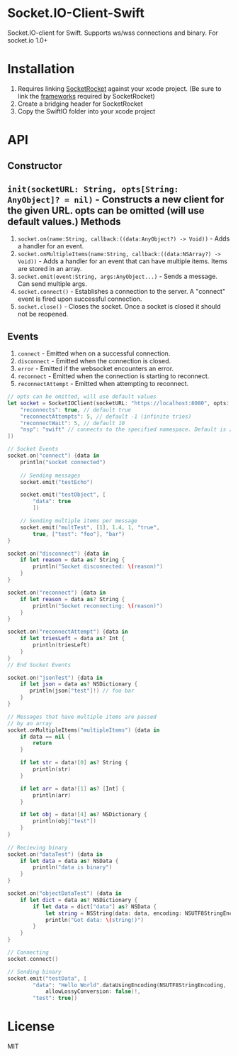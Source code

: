 Socket.IO-Client-Swift
======================

Socket.IO-client for Swift. Supports ws/wss connections and binary. For socket.io 1.0+

Installation
============
1. Requires linking [SocketRocket](https://github.com/square/SocketRocket) against your xcode project. (Be sure to link the [frameworks](https://github.com/square/SocketRocket#framework-dependencies) required by SocketRocket)
2. Create a bridging header for SocketRocket
3. Copy the SwiftIO folder into your xcode project

API
===
Constructor
-----------
`init(socketURL: String, opts[String: AnyObject]? = nil)` - Constructs a new client for the given URL. opts can be omitted (will use default values.)
Methods
-------
1. `socket.on(name:String, callback:((data:AnyObject?) -> Void))` - Adds a handler for an event.
2. `socket.onMultipleItems(name:String, callback:((data:NSArray?) -> Void))` - Adds a handler for an event that           can have multiple items. Items are stored in an array.
3. `socket.emit(event:String, args:AnyObject...)` - Sends a message. Can send multiple args.
4. `socket.connect()` - Establishes a connection to the server. A "connect" event is fired upon successful connection.
5. `socket.close()` - Closes the socket. Once a socket is closed it should not be reopened.

Events
------
1. `connect` - Emitted when on a successful connection.
2. `disconnect` - Emitted when the connection is closed.
3. `error` - Emitted if the websocket encounters an error.
4. `reconnect` - Emitted when the connection is starting to reconnect.
5. `reconnectAttempt` - Emitted when attempting to reconnect.

```swift
// opts can be omitted, will use default values
let socket = SocketIOClient(socketURL: "https://localhost:8080", opts: [
    "reconnects": true, // default true
    "reconnectAttempts": 5, // default -1 (infinite tries)
    "reconnectWait": 5, // default 10
    "nsp": "swift" // connects to the specified namespace. Default is /
])

// Socket Events
socket.on("connect") {data in
    println("socket connected")
    
    // Sending messages
    socket.emit("testEcho")

    socket.emit("testObject", [
        "data": true
        ])

    // Sending multiple items per message
    socket.emit("multTest", [1], 1.4, 1, "true",
        true, ["test": "foo"], "bar")
}

socket.on("disconnect") {data in
    if let reason = data as? String {
        println("Socket disconnected: \(reason)")
    }
}

socket.on("reconnect") {data in
    if let reason = data as? String {
        println("Socket reconnecting: \(reason)")
    }
}

socket.on("reconnectAttempt") {data in
    if let triesLeft = data as? Int {
        println(triesLeft)
    }
}
// End Socket Events

socket.on("jsonTest") {data in
    if let json = data as? NSDictionary {
       println(json["test"]!) // foo bar
    }
}

// Messages that have multiple items are passed
// by an array
socket.onMultipleItems("multipleItems") {data in
    if data == nil {
        return
    }

    if let str = data![0] as? String {
        println(str)
    }

    if let arr = data![1] as? [Int] {
        println(arr)
    }

    if let obj = data![4] as? NSDictionary {
        println(obj["test"])
    }
}
        
// Recieving binary
socket.on("dataTest") {data in
    if let data = data as? NSData {
        println("data is binary")
    }
}

socket.on("objectDataTest") {data in
    if let dict = data as? NSDictionary {
        if let data = dict["data"] as? NSData {
            let string = NSString(data: data, encoding: NSUTF8StringEncoding)
            println("Got data: \(string!)")
        }
    }
}

// Connecting
socket.connect()

// Sending binary
socket.emit("testData", [
        "data": "Hello World".dataUsingEncoding(NSUTF8StringEncoding,
            allowLossyConversion: false)!,
        "test": true])
```
License
=======
MIT
